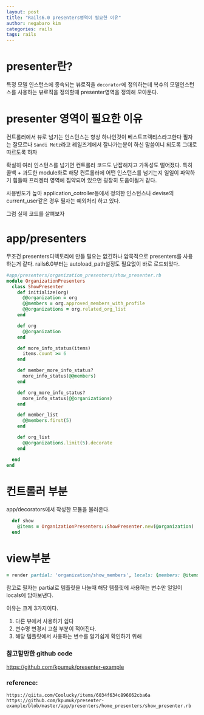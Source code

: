 ```yaml
---
layout: post
title: "Rails6.0 presenters영역이 필요한 이유"
author: negabaro kim
categories: rails
tags: rails
---
```


# presenter란?

특정 모델 인스턴스에 종속되는 뷰로직을 `decorator`에 정의하는데
복수의 모델인스턴스를 사용하는 뷰로직을 정의할때 presenter영역을 정의해 모아둔다.


# presenter 영역이 필요한 이유


컨트롤러에서 뷰로 넘기는 인스턴스는 항상 하나인것이 베스트프랙티스라고한다
필자는 잘모르나 `Sandi Metz`라고 레일즈계에서 잘나가는분이 하신 말씀이니 되도록 그대로 따르도록 하자

확실히 여러 인스턴스를 넘기면 컨트롤러 코드도 난잡해지고 가독성도 떨어졌다.
특히 콜백 + 과도한 module화로 해당 컨트롤러에 어떤 인스턴스를 넘기는지 일일이 파악하기 힘들때 프리젠터 영역에 집약되어 있으면
굉장히 도움이될거 같다.

사용빈도가 높아 application_cotroller등에서 정의한 인스턴스나 devise의 current_user같은 경우 필자는 예외처리 하고 있다.


그럼 실제 코드를 살펴보자

# app/presenters

무조건 presenters디렉토리에 만들 필요는 없긴하나 암묵적으로 presenters를 사용하는거 같다.
rails6.0부터는 autoload_path설정도 필요없이 바로 로드되었다.


```ruby
#app/presenters/organization_presenters/show_presenter.rb
module OrganizationPresenters
  class ShowPresenter
    def initialize(org)
      @@organization = org
      @@members = org.approved_members_with_profile
      @@organizations = org.related_org_list
    end

    def org
      @@organization
    end

    def more_info_status(items)
      items.count >= 6
    end

    def member_more_info_status?
      more_info_status(@@members)
    end

    def org_more_info_status?
      more_info_status(@@organizations)
    end

    def member_list
      @@members.first(5)
    end

    def org_list
      @@organizations.limit(5).decorate
    end

  end
end
```

# 컨트롤러 부분

app/decorators에서 작성한 모듈을 불러온다.

```ruby
  def show
    @items = OrganizationPresenters::ShowPresenter.new(@organization)
  end
```


# view부분

```ruby
= render partial: 'organization/show_members', locals: {members: @items.member_list, org: @items.org, more_info_status: @items.member_more_info_status? }
```

참고로 필자는 partial로 템플릿을 나눌때 해당 템플릿에 사용하는 변수만 일일이 locals에 담아보낸다.

이유는 크게 3가지이다.

1. 다른 뷰에서 사용하기 쉽다
2. 변수명 변경시 고칠 부분이 적어진다.
3. 해당 템플릿에서 사용하는 변수를 알기쉽게 확인하기 위해

### 참고할만한 github code

https://github.com/kpumuk/presenter-example



### reference:

```
https://qiita.com/Coolucky/items/6034f634c896662cba6a
https://github.com/kpumuk/presenter-example/blob/master/app/presenters/home_presenters/show_presenter.rb
```